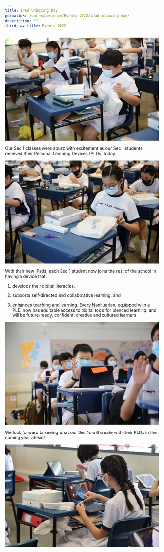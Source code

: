 ```yaml
---
title: iPad Unboxing Day
permalink: /our-experience/Events-2022/ipad-unboxing-day/
description: ""
third_nav_title: Events 2022
---
```

![2E2A8829-resized.jpg](/images/2E2A8829resized.jpg)  

 

Our Sec 1 classes were abuzz with excitement as our Sec 1 students received their Personal Learning Devices (PLDs) today.

  

![2E2A8831-resized.jpg](/images/2E2A8831resized.jpg)  
  

  

With their new iPads, each Sec 1 student now joins the rest of the school in having a device that:  

  

1) develops their digital literacies,

  

2) supports self-directed and collaborative learning, and

  

3) enhances teaching and learning. Every Nanhuarian, equipped with a PLD, now has equitable access to digital tools for blended learning, and will be future-ready, confident, creative and cultured learners.

  

![2E2A8910-resized.jpg](/images/2E2A8910resized.jpg)  

  

We look forward to seeing what our Sec 1s will create with their PLDs in the coming year ahead!  

  

![KZ2_2469-resized.jpg](/images/KZ22469resized.jpg)